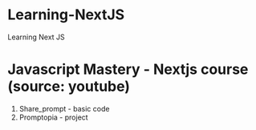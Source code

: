 # Learning-NextJS
Learning Next JS

# Javascript Mastery - Nextjs course (source: youtube)
1) Share_prompt - basic code
2) Promptopia - project
